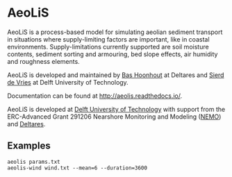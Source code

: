 # AeoLiS
AeoLiS is a process-based model for simulating aeolian sediment
transport in situations where supply-limiting factors are important,
like in coastal environments. Supply-limitations currently supported
are soil moisture contents, sediment sorting and armouring, bed slope
effects, air humidity and roughness elements.

AeoLiS is developed and maintained by [Bas
Hoonhout](b.m.hoonhout@tudelft.nl) at Deltares and [Sierd de Vries](Sierd.deVries@tudelft.nl) at Delft University of Technology. 

Documentation can be found at
http://aeolis.readthedocs.io/.

AeoLiS is developed at [Delft University of
Technology](http://www.tudelft.nl) with support from the ERC-Advanced
Grant 291206 Nearshore Monitoring and Modeling
([NEMO](http://nemo.citg.tudelft.nl>)) and
[Deltares](http://www.deltares.nl>).

## Examples

```
aeolis params.txt
aeolis-wind wind.txt --mean=6 --duration=3600
```
